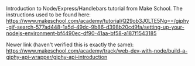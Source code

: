 Introduction to Node/Express/Handlebars tutorial from Make School. The instructions used to be found here: 
https://www.makeschool.com/academy/tutorial/Q29ob3J0LTE5Ng==/giphy-gif-search-577ad448-1a5d-49dc-9b86-d398b20cd9fa/setting-up-your-nodejs-environment-bf4490ec-df90-41aa-bf58-a187f1543185

Newer link (haven't verified this is exactly the same):
https://www.makeschool.com/academy/track/web-dev-with-node/build-a-giphy-api-wrapper/giphy-api-introduction
